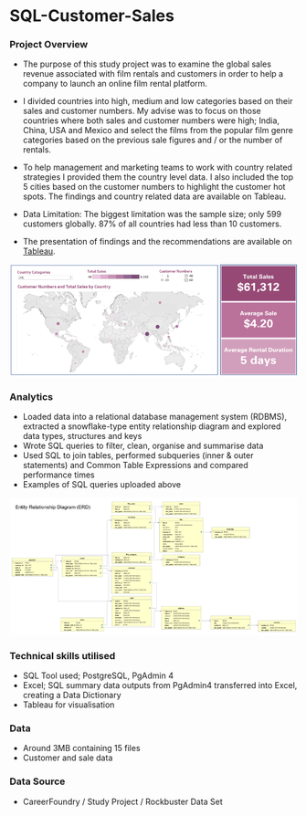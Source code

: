 # SQL-Customer-Sales

### Project Overview

- The purpose of this study project was to examine the global sales revenue associated with film rentals and customers in order to help a company to launch an online film rental platform.

- I divided countries into high, medium and low categories based on their sales and customer numbers. My advise was to focus on those countries where both sales and customer numbers were high; India, China, USA and Mexico and select the films from the popular film genre categories based on the previous sale figures and / or the number of rentals. 

- To help management and marketing teams to work with country related strategies I provided them the country level data. I also included the top 5 cities based on the customer numbers to highlight the customer hot spots. The findings and country related data are available on Tableau.  

- Data Limitation: The biggest limitation was the sample size; only 599 customers globally. 87% of all countries had less than 10 customers. 

- The presentation of findings and the recommendations are available on [Tableau](https://public.tableau.com/app/profile/senja.p8569/viz/FilmSalesandCustomerAnalysis/PresentationofFindings).


![](https://github.com/Senja-P/Images/blob/main/GitHub_Film1.png) 

### Analytics
- Loaded data into a relational database management system (RDBMS), extracted a snowflake-type entity relationship diagram and explored data types, structures and keys
- Wrote SQL queries to filter, clean, organise and summarise data
- Used SQL to join tables, performed subqueries (inner & outer statements) and Common Table Expressions and compared performance times
- Examples of SQL queries uploaded above

![](https://github.com/Senja-P/Images/blob/main/GitHub_ERD.png)

### Technical skills utilised
- SQL Tool used; PostgreSQL, PgAdmin 4 
- Excel; SQL summary data outputs from PgAdmin4 transferred into Excel, creating a Data Dictionary
- Tableau for visualisation

### Data
- Around 3MB containing 15 files
- Customer and sale data

### Data Source
- CareerFoundry / Study Project / Rockbuster Data Set 
